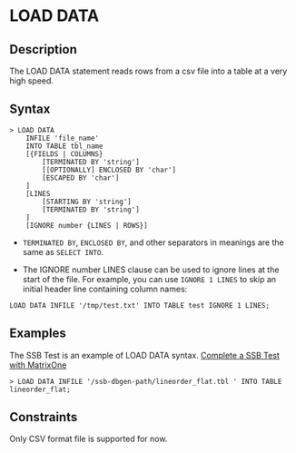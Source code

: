 # **LOAD DATA**

## **Description**

The LOAD DATA statement reads rows from a csv file into a table at a very high speed.

## **Syntax**

```
> LOAD DATA
    INFILE 'file_name'
    INTO TABLE tbl_name
    [{FIELDS | COLUMNS}
        [TERMINATED BY 'string']
        [[OPTIONALLY] ENCLOSED BY 'char']
        [ESCAPED BY 'char']
    ]
    [LINES
        [STARTING BY 'string']
        [TERMINATED BY 'string']
    ]
    [IGNORE number {LINES | ROWS}]
```

- `TERMINATED BY`, `ENCLOSED BY`, and other separators in meanings are the same as `SELECT INTO`.

- The IGNORE number LINES clause can be used to ignore lines at the start of the file. For example, you can use `IGNORE 1 LINES` to skip an initial header line containing column names:

```
LOAD DATA INFILE '/tmp/test.txt' INTO TABLE test IGNORE 1 LINES;
```

## **Examples**

The SSB Test is an example of LOAD DATA syntax. [Complete a SSB Test with MatrixOne
](../../../Test/performance-testing/SSB-test-with-matrixone.md)

```
> LOAD DATA INFILE '/ssb-dbgen-path/lineorder_flat.tbl ' INTO TABLE lineorder_flat;
```

## **Constraints**

Only CSV format file is supported for now.
